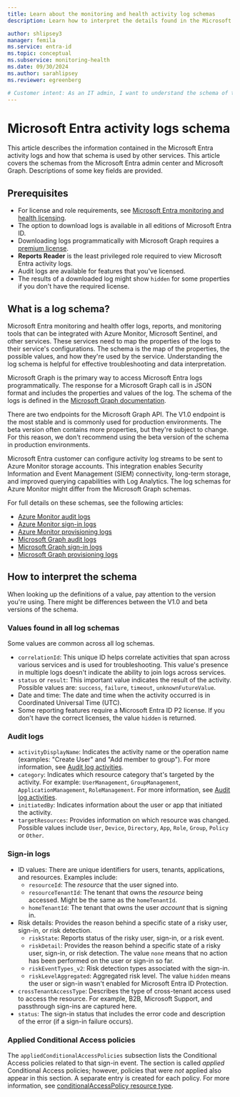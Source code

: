 ```yaml
---
title: Learn about the monitoring and health activity log schemas
description: Learn how to interpret the details found in the Microsoft Entra audit and sign-in and logs schema.

author: shlipsey3
manager: femila
ms.service: entra-id
ms.topic: conceptual
ms.subservice: monitoring-health
ms.date: 09/30/2024
ms.author: sarahlipsey
ms.reviewer: egreenberg

# Customer intent: As an IT admin, I want to understand the schema of the Microsoft Entra audit and sign-in logs so that I can interpret the data in the logs and use it to monitor and troubleshoot my organization's identity and access management.
---
```


# Microsoft Entra activity logs schema

This article describes the information contained in the Microsoft Entra activity logs and how that schema is used by other services. This article covers the schemas from the Microsoft Entra admin center and Microsoft Graph. Descriptions of some key fields are provided.

## Prerequisites

- For license and role requirements, see [Microsoft Entra monitoring and health licensing](../../fundamentals/licensing.md#microsoft-entra-monitoring-and-health).
- The option to download logs is available in all editions of Microsoft Entra ID.
- Downloading logs programmatically with Microsoft Graph requires a [premium license](../../fundamentals/licensing.md#microsoft-entra-monitoring-and-health).
- **Reports Reader** is the least privileged role required to view Microsoft Entra activity logs.
- Audit logs are available for features that you've licensed.
- The results of a downloaded log might show `hidden` for some properties if you don't have the required license.

## What is a log schema?

Microsoft Entra monitoring and health offer logs, reports, and monitoring tools that can be integrated with Azure Monitor, Microsoft Sentinel, and other services. These services need to map the properties of the logs to their service's configurations. The schema is the map of the properties, the possible values, and how they're used by the service. Understanding the log schema is helpful for effective troubleshooting and data interpretation.

Microsoft Graph is the primary way to access Microsoft Entra logs programmatically. The response for a Microsoft Graph call is in JSON format and includes the properties and values of the log. The schema of the logs is defined in the [Microsoft Graph documentation](/graph/api/overview?view=graph-rest-1.0&preserve-view=true).

There are two endpoints for the Microsoft Graph API. The V1.0 endpoint is the most stable and is commonly used for production environments. The beta version often contains more properties, but they're subject to change. For this reason, we don't recommend using the beta version of the schema in production environments.

Microsoft Entra customer can configure activity log streams to be sent to Azure Monitor storage accounts. This integration enables Security Information and Event Management (SIEM) connectivity, long-term storage, and improved querying capabilities with Log Analytics. The log schemas for Azure Monitor might differ from the Microsoft Graph schemas.

For full details on these schemas, see the following articles:

- [Azure Monitor audit logs](/azure/azure-monitor/reference/tables/auditlogs)
- [Azure Monitor sign-in logs](/azure/azure-monitor/reference/tables/signinlogs)
- [Azure Monitor provisioning logs](/azure/azure-monitor/reference/tables/aadprovisioninglogs)
- [Microsoft Graph audit logs](/graph/api/resources/directoryaudit?view=graph-rest-1.0&preserve-view=true)
- [Microsoft Graph sign-in logs](/graph/api/resources/signin?view=graph-rest-1.0&preserve-view=true)
- [Microsoft Graph provisioning logs](/graph/api/resources/provisioningobjectsummary?view=graph-rest-1.0&preserve-view=true)

## How to interpret the schema

When looking up the definitions of a value, pay attention to the version you're using. There might be differences between the V1.0 and beta versions of the schema.

### Values found in all log schemas

Some values are common across all log schemas. 

- `correlationId`: This unique ID helps correlate activities that span across various services and is used for troubleshooting. This value's presence in multiple logs doesn't indicate the ability to join logs across services.
- `status` or `result`: This important value indicates the result of the activity. Possible values are: `success`, `failure`, `timeout`, `unknownFutureValue`.
- Date and time: The date and time when the activity occurred is in Coordinated Universal Time (UTC).
- Some reporting features require a Microsoft Entra ID P2 license. If you don't have the correct licenses, the value `hidden` is returned.

### Audit logs

- `activityDisplayName`: Indicates the activity name or the operation name (examples: "Create User" and "Add member to group"). For more information, see [Audit log activities](reference-audit-activities.md).
- `category`: Indicates which resource category that's targeted by the activity. For example: `UserManagement`, `GroupManagement`, `ApplicationManagement`, `RoleManagement`. For more information, see [Audit log activities](reference-audit-activities.md).
- `initiatedBy`: Indicates information about the user or app that initiated the activity.
- `targetResources`: Provides information on which resource was changed. Possible values include `User`, `Device`, `Directory`, `App`, `Role`, `Group`, `Policy` or `Other`.

### Sign-in logs

- ID values: There are unique identifiers for users, tenants, applications, and resources. Examples include:
    - `resourceId`: The *resource* that the user signed into.
    - `resourceTenantId`: The tenant that owns the *resource* being accessed. Might be the same as the `homeTenantId`.
    - `homeTenantId`: The tenant that owns the user *account* that is signing in.
- Risk details: Provides the reason behind a specific state of a risky user, sign-in, or risk detection.
    - `riskState`: Reports status of the risky user, sign-in, or a risk event.
    - `riskDetail`: Provides the reason behind a specific state of a risky user, sign-in, or risk detection. The value `none` means that no action has been performed on the user or sign-in so far.
    - `riskEventTypes_v2`: Risk detection types associated with the sign-in.
    - `riskLevelAggregated`: Aggregated risk level. The value `hidden` means the user or sign-in wasn't enabled for Microsoft Entra ID Protection.
- `crossTenantAccessType`: Describes the type of cross-tenant access used to access the resource. For example, B2B, Microsoft Support, and passthrough sign-ins are captured here.
- `status`: The sign-in status that includes the error code and description of the error (if a sign-in failure occurs).

### Applied Conditional Access policies

The `appliedConditionalAccessPolicies` subsection lists the Conditional Access policies related to that sign-in event. The section is called *applied* Conditional Access policies; however, policies that were *not* applied also appear in this section. A separate entry is created for each policy. For more information, see [conditionalAccessPolicy resource type](/graph/api/resources/conditionalaccesspolicy?view=graph-rest-1.0&preserve-view=true).

